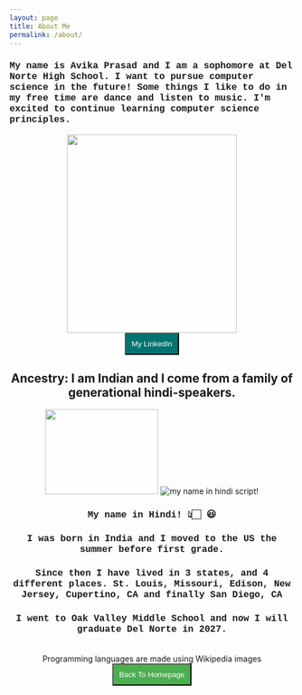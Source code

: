 ```yaml
---
layout: page
title: About Me
permalink: /about/
---
```


<h3 style="font-family: Courier New"> <strong> My name is Avika Prasad and I am a sophomore at Del Norte High School. I want to pursue computer science in the future! Some things I like to do in my free time are dance and listen to music. I'm excited to continue learning computer science principles. </strong> </h3>

<div>
<center>
<img src="{{site.baseurl}}/images/avika.png" width="300" height ="350"/>
<div>
<a href="https://www.linkedin.com/in/avika-prasad-157b332a6/" target="_blank">
<button style="background-color: #017371; color: white; padding: 10px">My LinkedIn</button>
</a>
<h2> <strong> Ancestry: I am Indian and I come from a family of generational hindi-speakers. </strong> </h2>
<span>
<img src="{{site.baseurl}}/images/indian flag.gif" width="200" height="150"> 
<img src="{{site.baseurl}}/images/avika_in_hindi.png" alt="my name in hindi script!">
<h3 style="font-family: Courier New"> <strong> My name in Hindi!  👆🏻 😃</strong> </h3>
</span>

<h3 style="font-family: Courier New"> <strong>  I was born in India and I moved to the US the summer before first grade.</strong> </h3>
<h3 style="font-family: Courier New"> <strong> Since then I have lived in 3 states, and 4 different places. St. Louis, Missouri, Edison, New Jersey, Cupertino, CA and finally San Diego, CA</strong> </h3>

<h3 style="font-family: Courier New"> <strong>I went to Oak Valley Middle School and now I will graduate Del Norte in 2027.</strong> </h3>

<br>

<comment>
Programming languages are made using Wikipedia images
</comment>

<br>

<style>
    /* Style looks pretty compact, 
       - grid-container and grid-item are referenced the code 
    */
    .grid-container {
        display: grid;
        grid-template-columns: repeat(auto-fill, minmax(150px, 1fr)); /* Dynamic columns */
        gap: 10px;
    }
    .grid-item {
        text-align: center;
    }
    .grid-item img {
        width: 100%;
        height: 100px; /* Fixed height for uniformity */
        object-fit: contain; /* Ensure the image fits within the fixed height */
    }
    .grid-item p {
        margin: 5px 0; /* Add some margin for spacing */
    }

    .image-gallery {
        display: flex;
        flex-wrap: nowrap;
        overflow-x: auto;
        gap: 10px;
        }

    .image-gallery img {
        max-height: 150px;
        object-fit: cover;
        border-radius: 5px;
    }
</style>

<!-- This grid_container class is used by CSS styling and the id is used by JavaScript connection -->
<div class="grid-container" id="grid_container">
    <!-- content will be added here by JavaScript -->
</div>

<script>
    // 1. Make a connection to the HTML container defined in the HTML div
    var container = document.getElementById("grid_container"); // This container connects to the HTML div

    // 2. Define a JavaScript object for our http source and our data rows for the Living in the World grid
    var http_source = "https://upload.wikimedia.org/wikipedia/commons/";
    var living_in_the_world = [
    {"flag": "6/6a/Python_logo_2014.svg", "greeting": "Python", "description": "I've learned"},
    {"flag": "1/18/Java_Logo.svg", "greeting": "Java", "description": "I know a bit of"},
    {"flag": "3/32/HTML5_logo_and_wordmark.svg", "greeting": "HTML", "description": "I'm learning"},
    {"flag": "6/62/CSS3_logo.svg", "greeting": "CSS", "description": "I'm learning"},
    {"flag": "9/99/JavaScript_logo_2.svg", "greeting": "JavaScript", "description": "I want to learn"}
];

    // 3a. Consider how to update style count for size of container
    // The grid-template-columns has been defined as dynamic with auto-fill and minmax

    // 3b. Build grid items inside of our container for each row of data
    for (const location of living_in_the_world) {
        // Create a "div" with "class grid-item" for each row
        var gridItem = document.createElement("div");
        gridItem.className = "grid-item";  // This class name connects the gridItem to the CSS style elements
        // Add "img" HTML tag for the flag
        var img = document.createElement("img");
        img.src = http_source + location.flag; // concatenate the source and flag
        img.alt = location.flag + " Flag"; // add alt text for accessibility

        // Add "p" HTML tag for the description
        var description = document.createElement("p");
        description.textContent = location.description; // extract the description

        // Add "p" HTML tag for the greeting
        var greeting = document.createElement("p");
        greeting.textContent = location.greeting;  // extract the greeting

        // Append img and p HTML tags to the grid item DIV
        gridItem.appendChild(img);
        gridItem.appendChild(description);
        gridItem.appendChild(greeting);

        // Append the grid item DIV to the container DIV
        container.appendChild(gridItem);
    }
</script>

<div>
<a href="http://127.0.0.1:4100/avika_2025/">
<button style="background-color: #4CAF50; color: white; padding: 10px"> Back To Homepage </button> </a>
</div>
